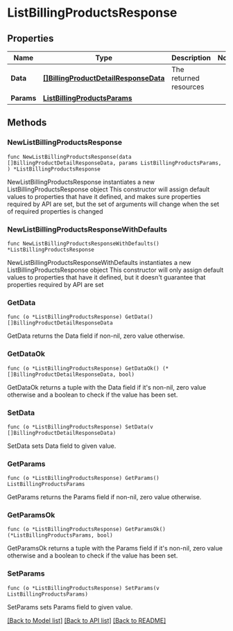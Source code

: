 # ListBillingProductsResponse

## Properties

Name | Type | Description | Notes
------------ | ------------- | ------------- | -------------
**Data** | [**[]BillingProductDetailResponseData**](BillingProductDetailResponseData.md) | The returned resources | 
**Params** | [**ListBillingProductsParams**](ListBillingProductsParams.md) |  | 

## Methods

### NewListBillingProductsResponse

`func NewListBillingProductsResponse(data []BillingProductDetailResponseData, params ListBillingProductsParams, ) *ListBillingProductsResponse`

NewListBillingProductsResponse instantiates a new ListBillingProductsResponse object
This constructor will assign default values to properties that have it defined,
and makes sure properties required by API are set, but the set of arguments
will change when the set of required properties is changed

### NewListBillingProductsResponseWithDefaults

`func NewListBillingProductsResponseWithDefaults() *ListBillingProductsResponse`

NewListBillingProductsResponseWithDefaults instantiates a new ListBillingProductsResponse object
This constructor will only assign default values to properties that have it defined,
but it doesn't guarantee that properties required by API are set

### GetData

`func (o *ListBillingProductsResponse) GetData() []BillingProductDetailResponseData`

GetData returns the Data field if non-nil, zero value otherwise.

### GetDataOk

`func (o *ListBillingProductsResponse) GetDataOk() (*[]BillingProductDetailResponseData, bool)`

GetDataOk returns a tuple with the Data field if it's non-nil, zero value otherwise
and a boolean to check if the value has been set.

### SetData

`func (o *ListBillingProductsResponse) SetData(v []BillingProductDetailResponseData)`

SetData sets Data field to given value.


### GetParams

`func (o *ListBillingProductsResponse) GetParams() ListBillingProductsParams`

GetParams returns the Params field if non-nil, zero value otherwise.

### GetParamsOk

`func (o *ListBillingProductsResponse) GetParamsOk() (*ListBillingProductsParams, bool)`

GetParamsOk returns a tuple with the Params field if it's non-nil, zero value otherwise
and a boolean to check if the value has been set.

### SetParams

`func (o *ListBillingProductsResponse) SetParams(v ListBillingProductsParams)`

SetParams sets Params field to given value.



[[Back to Model list]](../README.md#documentation-for-models) [[Back to API list]](../README.md#documentation-for-api-endpoints) [[Back to README]](../README.md)


